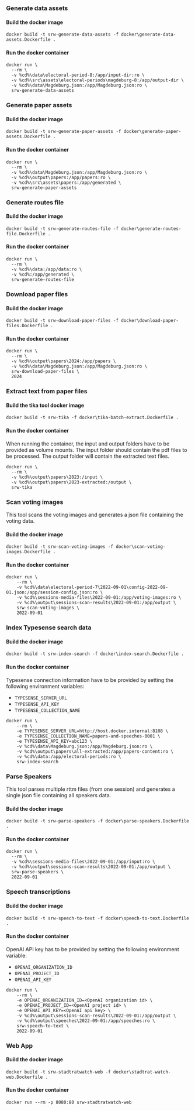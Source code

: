
### Generate data assets

#### Build the docker image
```shell
docker build -t srw-generate-data-assets -f docker\generate-data-assets.Dockerfile .
```

#### Run the docker container
```shell
docker run \
  --rm \
  -v %cd%\data\electoral-period-8:/app/input-dir:ro \
  -v %cd%\src\assets\electoral-periods\magdeburg-8:/app/output-dir \
  -v %cd%\data\Magdeburg.json:/app/Magdeburg.json:ro \
  srw-generate-data-assets
```


### Generate paper assets

#### Build the docker image
```shell
docker build -t srw-generate-paper-assets -f docker\generate-paper-assets.Dockerfile .
```

#### Run the docker container
```shell
docker run \
  --rm \
  -v %cd%\data\Magdeburg.json:/app/Magdeburg.json:ro \
  -v %cd%\output\papers:/app/papers:ro \
  -v %cd%\src\assets\papers:/app/generated \
  srw-generate-paper-assets
```


### Generate routes file

#### Build the docker image
```shell
docker build -t srw-generate-routes-file -f docker\generate-routes-file.Dockerfile .
```

#### Run the docker container
```shell
docker run \
  --rm \
  -v %cd%\data:/app/data:ro \
  -v %cd%:/app/generated \
  srw-generate-routes-file
```


### Download paper files

#### Build the docker image
```shell
docker build -t srw-download-paper-files -f docker\download-paper-files.Dockerfile .
```

#### Run the docker container
```shell
docker run \
  --rm \
  -v %cd%\output\papers\2024:/app/papers \
  -v %cd%\data\Magdeburg.json:/app/Magdeburg.json:ro \
  srw-download-paper-files \
  2024
```


### Extract text from paper files

#### Build the tika tool docker image 
```shell
docker build -t srw-tika -f docker\tika-batch-extract.Dockerfile .
```

#### Run the docker container
When running the container, the input and output folders have to be provided as volume mounts. The input folder should contain the pdf files to be processed. The output folder will contain the extracted text files.
```shell 
docker run \
  --rm \
  -v %cd%\output\papers\2023:/input \
  -v %cd%\output\papers\2023-extracted:/output \
  srw-tika
```


### Scan voting images
This tool scans the voting images and generates a json file containing the voting data.

#### Build the docker image
```shell
docker build -t srw-scan-voting-images -f docker\scan-voting-images.Dockerfile .
```

#### Run the docker container
```shell
docker run \
	--rm \
	-v %cd%\data\electoral-period-7\2022-09-01\config-2022-09-01.json:/app/session-config.json:ro \
	-v %cd%\sessions-media-files\2022-09-01:/app/voting-images:ro \
	-v %cd%\output\sessions-scan-results\2022-09-01:/app/output \
	srw-scan-voting-images \
	2022-09-01
```


### Index Typesense search data

#### Build the docker image
```shell
docker build -t srw-index-search -f docker\index-search.Dockerfile .
```

#### Run the docker container

Typesense connection information have to be provided by setting the following environment variables:
- `TYPESENSE_SERVER_URL`
- `TYPESENSE_API_KEY`
- `TYPESENSE_COLLECTION_NAME`

```shell
docker run \
	--rm \
	-e TYPESENSE_SERVER_URL=http://host.docker.internal:8108 \
	-e TYPESENSE_COLLECTION_NAME=papers-and-speeches-0001 \
	-e TYPESENSE_API_KEY=abc123 \
	-v %cd%\data\Magdeburg.json:/app/Magdeburg.json:ro \
	-v %cd%\output\papers\all-extracted:/app/papers-content:ro \
	-v %cd%\data:/app/electoral-periods:ro \
	srw-index-search
```


### Parse Speakers
This tool parses multiple rttm files (from one session) and generates a single json file containing all speakers data.

#### Build the docker image
```shell
docker build -t srw-parse-speakers -f docker\parse-speakers.Dockerfile .
```

#### Run the docker container
```shell
docker run \
  --rm \
  -v %cd%\sessions-media-files\2022-09-01:/app/input:ro \
  -v %cd%\output\sessions-scan-results\2022-09-01:/app/output \
  srw-parse-speakers \
  2022-09-01
```


### Speech transcriptions

#### Build the docker image
```shell
docker build -t srw-speech-to-text -f docker\speech-to-text.Dockerfile .
```

#### Run the docker container

OpenAI API key has to be provided by setting the following environment variable:
- `OPENAI_ORGANIZATION_ID`
- `OPENAI_PROJECT_ID`
- `OPENAI_API_KEY`

```shell
docker run \
	--rm \
	-e OPENAI_ORGANIZATION_ID=<OpenAI organization id> \
	-e OPENAI_PROJECT_ID=<OpenAI project id> \
	-e OPENAI_API_KEY=<OpenAI api key> \
	-v %cd%\output\sessions-scan-results\2022-09-01:/app/output \
	-v %cd%\output\speeches\2022-09-01:/app/speeches:ro \
	srw-speech-to-text \
	2022-09-01
```


### Web App

#### Build the docker image
```shell
docker build -t srw-stadtratwatch-web -f docker\stadtrat-watch-web.Dockerfile .
```

#### Run the docker container
```shell
docker run --rm -p 8080:80 srw-stadtratwatch-web
```
